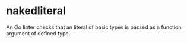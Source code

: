# nakedliteral
An Go linter checks that an literal of basic types is passed as a function argument of defined type.
